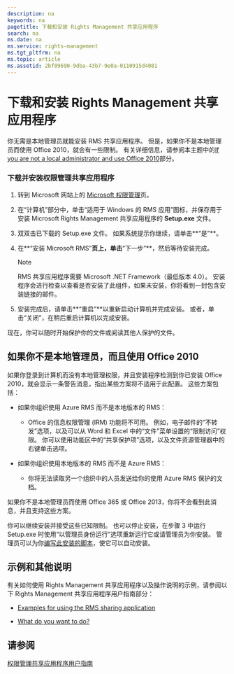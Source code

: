 ```yaml
---
description: na
keywords: na
pagetitle: 下载和安装 Rights Management 共享应用程序
search: na
ms.date: na
ms.service: rights-management
ms.tgt_pltfrm: na
ms.topic: article
ms.assetid: 2bf09690-9dba-43b7-9e0a-0110915d4081
---
```

# 下载和安装 Rights Management 共享应用程序
你无需是本地管理员就能安装 RMS 共享应用程序。 但是，如果你不是本地管理员而使用 Office 2010，就会有一些限制。 有关详细信息，请参阅本主题中的[If you are not a local administrator and use Office 2010](#BKMK_SetupOffice2010)部分。

### 下载并安装权限管理共享应用程序

1.  转到 Microsoft 网站上的 [Microsoft 权限管理](http://go.microsoft.com/fwlink/?LinkId=303970)页。

2.  在“计算机”部分中，单击“适用于 Windows 的 RMS 应用”图标，并保存用于安装 Microsoft Rights Management 共享应用程序的 **Setup.exe** 文件。

3.  双双击已下载的 Setup.exe 文件。 如果系统提示你继续，请单击**“是”**。

4.  在**“安装 Microsoft RMS”**页上，单击**“下一步”**，然后等待安装完成。

    > [!NOTE]
    > RMS 共享应用程序需要 Microsoft .NET Framework（最低版本 4.0）。 安装程序会进行检查以查看是否安装了此组件，如果未安装，你将看到一封包含安装链接的邮件。

5.  安装完成后，请单击**“重启”**以重新启动计算机并完成安装。 或者，单击“关闭”，在稍后重启计算机以完成安装。

现在，你可以随时开始保护你的文件或阅读其他人保护的文件。

## <a name="BKMK_SetupOffice2010"></a>如果你不是本地管理员，而且使用 Office 2010
如果你登录到计算机而没有本地管理权限，并且安装程序检测到你已安装 Office 2010，就会显示一条警告消息，指出某些方案将不适用于此配置。 这些方案包括：

-   如果你组织使用 Azure RMS 而不是本地版本的 RMS：

    -   Office 的信息权限管理 (IRM) 功能将不可用。 例如，电子邮件的“不转发”选项，以及可以从 Word 和 Excel 中的“文件”菜单设置的“限制访问”权限。 你可以使用功能区中的“共享保护项”选项，以及文件资源管理器中的右键单击选项。

-   如果你组织使用本地版本的 RMS 而不是 Azure RMS：

    -   你将无法读取另一个组织中的人员发送给你的使用 Azure RMS 保护的文档。

如果你不是本地管理员而使用 Office 365 或 Office 2013，你将不会看到此消息，并且支持这些方案。

你可以继续安装并接受这些已知限制。 也可以停止安装，在步骤 3 中运行 Setup.exe 时使用“以管理员身份运行”选项重新运行它或请管理员为你安装。 管理员可以为你[编写此安装的脚本](https://technet.microsoft.com/library/dn339003.aspx#BKMK_ScriptedInstall)，使它可以自动安装。

## 示例和其他说明
有关如何使用 Rights Management 共享应用程序以及操作说明的示例，请参阅以下 Rights Management 共享应用程序用户指南部分：

-   [Examples for using the RMS sharing application](../Topic/Rights_Management_sharing_application_user_guide.md#BKMK_SharingExamples)

-   [What do you want to do?](../Topic/Rights_Management_sharing_application_user_guide.md#BKMK_SharingInstructions)

## 请参阅
[权限管理共享应用程序用户指南](../Topic/Rights_Management_sharing_application_user_guide.md)

